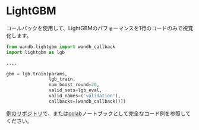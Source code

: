 # LightGBM

コールバックを使用して、LightGBMのパフォーマンスを1行のコードのみで視覚化します。

```python
from wandb.lightgbm import wandb_callback
import lightgbm as lgb

....

gbm = lgb.train(params,
                lgb_train,
                num_boost_round=20,
                valid_sets=lgb_eval,
                valid_names=('validation'),
                callbacks=[wandb_callback()])
```

[ ](https://github.com/wandb/examples/tree/master/examples/boosting-algorithms/lightgbm-regression)​[例のリポジトリ](https://github.com/wandb/examples/tree/master/examples/boosting-algorithms/lightgbm-regression)で、または[colab](https://colab.research.google.com/drive/1R6_vcVM90Ephyu0HDFlPAZa0SgEC_3bE)ノートブックとして完全なコード例を参照してください。

